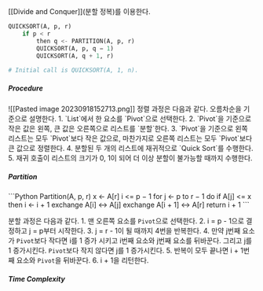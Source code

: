 [[Divide and Conquer]](분할 정복)를 이용한다.

```python
QUICKSORT(A, p, r)
	if p < r
		then q <- PARTITION(A, p, r)
		QUICKSORT(A, p, q − 1)
		QUICKSORT(A, q + 1, r)
		
# Initial call is QUICKSORT(A, 1, n).
```
<h5>Procedure</h5>
![[Pasted image 20230918152713.png]]
정렬 과정은 다음과 같다. 오름차순을 기준으로 설명한다.
	1. `List`에서 한 요소를 `Pivot`으로 선택한다.
	2. `Pivot`을 기준으로 작은 값은 왼쪽, 큰 값은 오른쪽으로 리스트를 `분할`한다.
	3. `Pivot`을 기준으로 왼쪽 리스트는 모두 `Pivot`보다 작은 값으로, 마찬가지로 오른쪽 리스트는 모두 `Pivot`보다 큰 값으로 정렬한다.
	4. 분할된 두 개의 리스트에 재귀적으로 `Quick Sort`를 수행한다.
	5. 재귀 호출이 리스트의 크기가 0, 1이 되어 더 이상 분할이 불가능할 때까지 수행한다.

<h5>Partition</h5>
```Python
Partition(A, p, r)
	x <- A[r]
	i <= p − 1
	for j <- p to r − 1
		do if A[j] <= x
			then i <- i + 1
				exchange A[i] <-> A[j]
	exchange A[i + 1] <-> A[r]
	return i + 1
```

분할 과정은 다음과 같다.
	1. 맨 오른쪽 요소를 `Pivot`으로 선택한다.
	2. i = p - 1으로 결정하고 j = p부터 시작한다.
	3. j = r - 1이 될 때까지 4번을 반복한다.
	4. 만약 j번째 요소가 `Pivot`보다 작다면 i를 1 증가 시키고 i번째 요소와 j번째 요소를 뒤바꾼다. 그리고 j를 1 증가시킨다. `Pivot`보다 작지 않다면 j를 1 증가시킨다.
	5. 반복이 모두 끝나면 i + 1번째 요소와 `Pivot`을 뒤바꾼다.
	6. i + 1을 리턴한다.

<h5>Time Complexity</h5>
